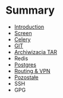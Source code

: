 # Summary

* [Introduction](README.md)
* [Screen](chapter1.md)
* [Celery](celery.md)
* [GIT](git.md)
* [Archiwizacja TAR](archiwizacja-tar.md)
* Redis
* [Postgres](postgres.md)
* [Routing & VPN](routing-and-vpn.md)
* [Pozostałe](pozostale.md)
* SSH
* GPG

